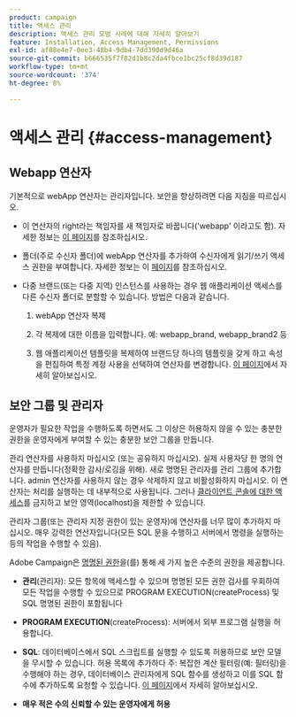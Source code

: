 ```yaml
---
product: campaign
title: 액세스 관리
description: 액세스 관리 모범 사례에 대해 자세히 알아보기
feature: Installation, Access Management, Permissions
exl-id: af88e4e7-0ee3-48b4-9db4-7dd390d9d46a
source-git-commit: b666535f7f82d1b8c2da4fbce1bc25cf8d39d187
workflow-type: tm+mt
source-wordcount: '374'
ht-degree: 8%

---
```


# 액세스 관리 {#access-management}



## Webapp 연산자

기본적으로 webApp 연산자는 관리자입니다. 보안을 향상하려면 다음 지침을 따르십시오.

* 이 연산자의 right라는 책임자를 새 책임자로 바꿉니다(&#39;webapp&#39; 이라고도 함). 자세한 정보는 [이 페이지](../../platform/using/access-management.md)를 참조하십시오.

* 폴더(주로 수신자 폴더)에 webApp 연산자를 추가하여 수신자에게 읽기/쓰기 액세스 권한을 부여합니다. 자세한 정보는 이 [페이지](../../platform/using/access-management.md)를 참조하십시오.

* 다중 브랜드(또는 다중 지역) 인스턴스를 사용하는 경우 웹 애플리케이션 액세스를 다른 수신자 폴더로 분할할 수 있습니다. 방법은 다음과 같습니다.

   1. webApp 연산자 복제

   1. 각 복제에 대한 이름을 입력합니다. 예: webapp_brand, webapp_brand2 등

   1. 웹 애플리케이션 템플릿을 복제하여 브랜드당 하나의 템플릿을 갖게 하고 속성을 편집하여 특정 계정 사용을 선택하여 연산자를 변경합니다.  [이 페이지](../../web/using/defining-web-forms-properties.md)에서 자세히 알아보십시오.

## 보안 그룹 및 관리자

운영자가 필요한 작업을 수행하도록 하면서도 그 이상은 허용하지 않을 수 있는 충분한 권한을 운영자에게 부여할 수 있는 충분한 보안 그룹을 만듭니다.

관리 연산자를 사용하지 마십시오 (또는 공유하지 마십시오). 실제 사용자당 한 명의 연산자를 만듭니다(정확한 감사/로깅을 위해). 새로 명명된 관리자를 관리 그룹에 추가합니다. admin 연산자를 사용하지 않는 경우 삭제하지 않고 비활성화하지 마십시오. 이 연산자는 처리를 실행하는 데 내부적으로 사용됩니다. 그러나 [클라이언트 콘솔에 대한 액세스](../../platform/using/access-management.md)를 금지하고 보안 영역(localhost)을 제한할 수 있습니다.

관리자 그룹(또는 관리자 지정 권한이 있는 운영자)에 연산자를 너무 많이 추가하지 마십시오. 매우 강력한 연산자입니다(모든 SQL 문을 수행하고 서버에서 명령을 실행하는 등의 작업을 수행할 수 있음).

Adobe Campaign은 [명명된 권한](../../platform/using/access-management.md#named-rights)을(를) 통해 세 가지 높은 수준의 권한을 제공합니다.

* **관리**(관리자): 모든 항목에 액세스할 수 있으며 명명된 모든 권한 검사를 우회하여 모든 작업을 수행할 수 있으므로 PROGRAM EXECUTION(createProcess) 및 SQL 명명된 권한이 포함됩니다

* **PROGRAM EXECUTION**(createProcess): 서버에서 외부 프로그램 실행을 허용합니다.

* **SQL**: 데이터베이스에서 SQL 스크립트를 실행할 수 있도록 허용하므로 보안 모델을 무시할 수 있습니다. 허용 목록에 추가하다 주: 복잡한 계산 필터링(예: 필터링)을 수행해야 하는 경우, 데이터베이스 관리자에게 SQL 함수를 생성하고 이를 SQL 함수에 추가하도록 요청할 수 있습니다. [이 페이지](../../installation/using/scripting-coding-guidelines.md)에서 자세히 알아보십시오.

* **매우 적은 수의 신뢰할 수 있는 운영자에게 허용**
